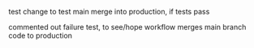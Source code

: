 test change to test main merge into production, if tests pass

commented out failure test, to see/hope workflow merges main branch code to production